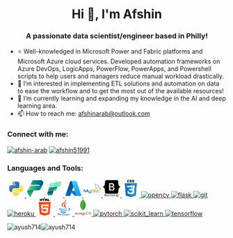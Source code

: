 <h1 align="center">Hi 👋, I'm Afshin</h1>
<h3 align="center">A passionate data scientist/engineer based in Philly!</h3>

- ⭐ Well-knowledged in Microsoft Power and Fabric platforms and Microsoft Azure cloud services. Developed automation frameworks on Azure DevOps, LogicApps, PowerFlow, PowerApps, and Powershell scripts to help users and managers reduce manual workload drastically. 
- 👀 I’m interested in implementing ETL solutions and automation on data to ease the workflow and to get the most out of the available resources! 
- 🌱 I’m currently learning and expanding my knowledge in the AI and deep learning area.
- 📫 How to reach me: afshinarab@outlook.com

<h3 align="left">Connect with me:</h3>
<p align="left">

<a href="https://www.linkedin.com/in/afshin-arab" target="blank"><img align="center" src="https://raw.githubusercontent.com/rahuldkjain/github-profile-readme-generator/master/src/images/icons/Social/linked-in-alt.svg" alt="afshin-arab" height="30" width="40" /></a>
<a href="https://www.instagram.com/afshin51991/" target="blank"><img align="center" src="https://raw.githubusercontent.com/rahuldkjain/github-profile-readme-generator/master/src/images/icons/Social/instagram.svg" alt="afshin51991" height="30" width="40" /></a>


<h3 align="left">Languages and Tools:</h3>
<p align="left"> 
</a> <a href="https://www.python.org" target="_blank"> <img src="https://raw.githubusercontent.com/devicons/devicon/master/icons/python/python-original.svg" alt="python" width="40" height="40"/> 
</a> <a href="[https://www.microsoft.com/en-us/power-platform/products/power-automate]" target="_blank"> <img src="https://github.com/afshin-arab/afshin-arab.github.io/blob/main/icons/power-platform.png?raw=true" alt="python" width="40" height="40"/> 
</a> <a href="[https://www.python.org](https://powerbi.microsoft.com/en-us/landing/free-account/?ef_id=_k_CjwKCAiAgeeqBhBAEiwAoDDhnzX5H5guDtFG7SiZegWS5fIRi3pVmMLxfQFhmROXSgS4Ra7BT-qEGxoC0BQQAvD_BwE_k_&OCID=AIDcmm80atqgos_SEM__k_CjwKCAiAgeeqBhBAEiwAoDDhnzX5H5guDtFG7SiZegWS5fIRi3pVmMLxfQFhmROXSgS4Ra7BT-qEGxoC0BQQAvD_BwE_k_&gad_source=1&gclid=CjwKCAiAgeeqBhBAEiwAoDDhnzX5H5guDtFG7SiZegWS5fIRi3pVmMLxfQFhmROXSgS4Ra7BT-qEGxoC0BQQAvD_BwE)" target="_blank"> <img src="https://github.com/afshin-arab/afshin-arab.github.io/blob/main/icons/microsoft-fabric.png?raw=true" alt="python" width="40" height="40"/> 
</a> <a href="https://portal.azure.com" target="_blank"> <img src="https://github.com/afshin-arab/afshin-arab.github.io/blob/main/icons/azure.png?raw=true" alt="python" width="40" height="40"/> 
</a> <a href="https://www.mysql.com/" target="_blank"> <img src="https://raw.githubusercontent.com/devicons/devicon/master/icons/mysql/mysql-original-wordmark.svg" alt="mysql" width="40" height="40"/> 
</a> <a href="https://getbootstrap.com" target="_blank"> <img src="https://raw.githubusercontent.com/devicons/devicon/master/icons/bootstrap/bootstrap-plain-wordmark.svg" alt="bootstrap" width="40" height="40"/> 
</a> <a href="https://www.w3schools.com/css/" target="_blank"> <img src="https://raw.githubusercontent.com/devicons/devicon/master/icons/css3/css3-original-wordmark.svg" alt="css3" width="40" height="40"/> 
</a> <a href="https://opencv.org/" target="_blank"> <img src="https://www.vectorlogo.zone/logos/opencv/opencv-icon.svg" alt="opencv" width="40" height="40"/> 
</a> <a href="https://flask.palletsprojects.com/" target="_blank"> <img src="https://www.vectorlogo.zone/logos/pocoo_flask/pocoo_flask-icon.svg" alt="flask" width="40" height="40"/> 
</a> <a href="https://git-scm.com/" target="_blank"> <img src="https://www.vectorlogo.zone/logos/git-scm/git-scm-icon.svg" alt="git" width="40" height="40"/> 
</a> <a href="https://heroku.com" target="_blank"> <img src="https://www.vectorlogo.zone/logos/heroku/heroku-icon.svg" alt="heroku" width="40" height="40"/> 
</a> <a href="https://www.w3.org/html/" target="_blank"> <img src="https://raw.githubusercontent.com/devicons/devicon/master/icons/html5/html5-original-wordmark.svg" alt="html5" width="40" height="40"/> 
</a> <a href="https://www.java.com" target="_blank"> <img src="https://raw.githubusercontent.com/devicons/devicon/master/icons/java/java-original.svg" alt="java" width="40" height="40"/> 
</a> <a href="https://www.mongodb.com/" target="_blank"> <img src="https://raw.githubusercontent.com/devicons/devicon/master/icons/mongodb/mongodb-original-wordmark.svg" alt="mongodb" width="40" height="40"/> 
</a> <a href="https://pytorch.org/" target="_blank"> <img src="https://www.vectorlogo.zone/logos/pytorch/pytorch-icon.svg" alt="pytorch" width="40" height="40"/> 
</a> <a href="https://scikit-learn.org/" target="_blank"> <img src="https://upload.wikimedia.org/wikipedia/commons/0/05/Scikit_learn_logo_small.svg" alt="scikit_learn" width="40" height="40"/> 
</a> <a href="https://www.tensorflow.org" target="_blank"> <img src="https://www.vectorlogo.zone/logos/tensorflow/tensorflow-icon.svg" alt="tensorflow" width="40" height="40"/> </a> </p>


<p><img align="left" src="https://github-readme-stats.vercel.app/api/top-langs?username=afshin-arab&show_icons=true&locale=en&layout=compact" alt="ayush714" /></p>
<p align="left"> <img src="https://komarev.com/ghpvc/?username=afshin-arab&label=Profile%20views&color=0e75b6&style=flat" alt="ayush714" /> </p>
<!---
afshin-arab/afshin-arab is a ✨ special ✨ repository because its `README.md` (this file) appears on your GitHub profile.
You can click the Preview link to take a look at your changes.
--->
